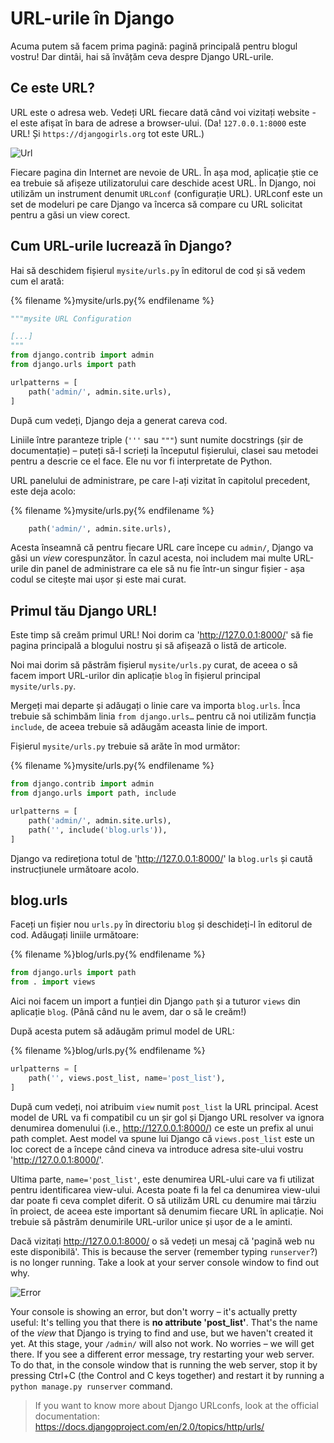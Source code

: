 # URL-urile în Django

Acuma putem să facem prima pagină: pagină principală pentru blogul vostru! Dar dintâi, hai să învățăm ceva despre Django URL-urile.

## Ce este URL?

URL este o adresa web. Vedeți URL fiecare dată când voi vizitați website - el este afișat în bara de adrese a browser-ului. (Da! `127.0.0.1:8000` este URL! Și `https://djangogirls.org` tot este URL.)

![Url](images/url.png)

Fiecare pagina din Internet are nevoie de URL. În așa mod, aplicație știe ce ea trebuie să afișeze utilizatorului care deschide acest URL. În Django, noi utilizăm un instrument denumit `URLconf` (configurație URL). URLconf este un set de modeluri pe care Django va încerca să compare cu URL solicitat pentru a găsi un view corect.

## Cum URL-urile lucrează în Django?

Hai să deschidem fișierul `mysite/urls.py` în editorul de cod și să vedem cum el arată:

{% filename %}mysite/urls.py{% endfilename %}

```python
"""mysite URL Configuration

[...]
"""
from django.contrib import admin
from django.urls import path

urlpatterns = [
    path('admin/', admin.site.urls),
]
```

După cum vedeți, Django deja a generat careva cod.

Liniile între paranteze triple (`'''` sau `"""`) sunt numite docstrings (șir de documentație) – puteți să-l scrieți la începutul fișierului, clasei sau metodei pentru a descrie ce el face. Ele nu vor fi interpretate de Python.

URL panelului de administrare, pe care l-ați vizitat în capitolul precedent, este deja acolo:

{% filename %}mysite/urls.py{% endfilename %}

```python
    path('admin/', admin.site.urls),
```

Acesta înseamnă că pentru fiecare URL care începe cu `admin/`, Django va găsi un *view* corespunzător. În cazul acesta, noi includem mai multe URL-urile din panel de administrare ca ele să nu fie într-un singur fișier - așa codul se citește mai ușor și este mai curat.

## Primul tău Django URL!

Este timp să creăm primul URL! Noi dorim ca 'http://127.0.0.1:8000/' să fie pagina principală a blogului nostru și să afișează o listă de articole.

Noi mai dorim să păstrăm fișierul `mysite/urls.py` curat, de aceea o să facem import URL-urilor din aplicație `blog` în fișierul principal `mysite/urls.py`.

Mergeți mai departe și adăugați o linie care va importa `blog.urls`. Înca trebuie să schimbăm linia `from django.urls…` pentru că noi utilizăm funcția `include`, de aceea trebuie să adăugăm aceasta linie de import.

Fișierul `mysite/urls.py` trebuie să arăte în mod următor:

{% filename %}mysite/urls.py{% endfilename %}

```python
from django.contrib import admin
from django.urls import path, include

urlpatterns = [
    path('admin/', admin.site.urls),
    path('', include('blog.urls')),
]
```

Django va redireționa totul de 'http://127.0.0.1:8000/' la `blog.urls` și caută instrucțiunele următoare acolo.

## blog.urls

Faceți un fișier nou `urls.py` în directoriu `blog` și deschideți-l în editorul de cod. Adăugați liniile următoare:

{% filename %}blog/urls.py{% endfilename %}

```python
from django.urls import path
from . import views
```

Aici noi facem un import a funției din Django `path` și a tuturor `views` din aplicație `blog`. (Până când nu le avem, dar o să le creăm!)

După acesta putem să adăugăm primul model de URL:

{% filename %}blog/urls.py{% endfilename %}

```python
urlpatterns = [
    path('', views.post_list, name='post_list'),
]
```

După cum vedeți, noi atribuim `view` numit `post_list` la URL principal. Acest model de URL va fi compatibil cu un șir gol și Django URL resolver va ignora denumirea domenului (i.e., http://127.0.0.1:8000/) ce este un prefix al unui path complet. Aest model va spune lui Django că `views.post_list` este un loc corect de a începe când cineva va introduce adresa site-ului vostru 'http://127.0.0.1:8000/'.

Ultima parte, `name='post_list'`, este denumirea URL-ului care va fi utilizat pentru identificarea view-ului. Acesta poate fi la fel ca denumirea view-ului dar poate fi ceva complet diferit. O să utilizăm URL cu denumire mai târziu în proiect, de aceea este important să denumim fiecare URL în aplicație. Noi trebuie să păstrăm denumirile URL-urilor unice și ușor de a le aminti.

Dacă vizitați http://127.0.0.1:8000/ o să vedeți un mesaj că 'pagină web nu este disponibilă'. This is because the server (remember typing `runserver`?) is no longer running. Take a look at your server console window to find out why.

![Error](images/error1.png)

Your console is showing an error, but don't worry – it's actually pretty useful: It's telling you that there is **no attribute 'post_list'**. That's the name of the *view* that Django is trying to find and use, but we haven't created it yet. At this stage, your `/admin/` will also not work. No worries – we will get there. If you see a different error message, try restarting your web server. To do that, in the console window that is running the web server, stop it by pressing Ctrl+C (the Control and C keys together) and restart it by running a `python manage.py runserver` command.

> If you want to know more about Django URLconfs, look at the official documentation: https://docs.djangoproject.com/en/2.0/topics/http/urls/